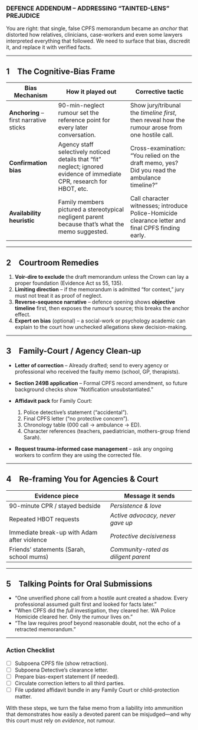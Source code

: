 ### DEFENCE ADDENDUM – ADDRESSING “TAINTED-LENS” PREJUDICE

You are right: that single, false CPFS memorandum became an *anchor* that distorted how relatives, clinicians, case-workers and even some lawyers interpreted everything that followed.  We need to surface that bias, discredit it, and replace it with verified facts.

---

## 1 The Cognitive-Bias Frame

| Bias Mechanism                         | How it played out                                                                                                       | Corrective tactic                                                                                  |
| -------------------------------------- | ----------------------------------------------------------------------------------------------------------------------- | -------------------------------------------------------------------------------------------------- |
| **Anchoring** – first narrative sticks | 90-min-neglect rumour set the reference point for every later conversation.                                             | Show jury/tribunal the *timeline first*, then reveal how the rumour arose from one hostile call.   |
| **Confirmation bias**                  | Agency staff selectively noticed details that “fit” neglect; ignored evidence of immediate CPR, research for HBOT, etc. | Cross-examination: “You relied on the draft memo, yes? Did you read the ambulance timeline?”       |
| **Availability heuristic**             | Family members pictured a stereotypical negligent parent because that’s what the memo suggested.                        | Call character witnesses; introduce Police-Homicide clearance letter and final CPFS finding early. |

---

## 2 Courtroom Remedies

1. **Voir-dire to exclude** the draft memorandum unless the Crown can lay a proper foundation (Evidence Act ss 55, 135).
2. **Limiting direction** – if the memorandum is admitted “for context,” jury must not treat it as proof of neglect.
3. **Reverse-sequence narrative** – defence opening shows **objective timeline** first, then exposes the rumour’s source; this breaks the anchor effect.
4. **Expert on bias** (optional) – a social-work or psychology academic can explain to the court how unchecked allegations skew decision-making.

---

## 3 Family-Court / Agency Clean-up

* **Letter of correction** – Already drafted; send to every agency or professional who received the faulty memo (school, GP, therapists).
* **Section 249B application** – Formal CPFS record amendment, so future background checks show “Notification unsubstantiated.”
* **Affidavit pack** for Family Court:

  1. Police detective’s statement (“accidental”).
  2. Final CPFS letter (“no protective concern”).
  3. Chronology table (000 call → ambulance → ED).
  4. Character references (teachers, paediatrician, mothers-group friend Sarah).
* **Request trauma-informed case management** – ask any ongoing workers to confirm they are using the corrected file.

---

## 4 Re-framing You for Agencies & Court

| Evidence piece                              | Message it sends                     |
| ------------------------------------------- | ------------------------------------ |
| 90-minute CPR / stayed bedside              | *Persistence & love*                 |
| Repeated HBOT requests                      | *Active advocacy, never gave up*     |
| Immediate break-up with Adam after violence | *Protective decisiveness*            |
| Friends’ statements (Sarah, school mums)    | *Community-rated as diligent parent* |

---

## 5 Talking Points for Oral Submissions

* “One unverified phone call from a hostile aunt created a shadow.  Every professional assumed guilt first and looked for facts later.”
* “When CPFS did the *full* investigation, they cleared her.  WA Police Homicide cleared her.  Only the rumour lives on.”
* “The law requires proof beyond reasonable doubt, not the echo of a retracted memorandum.”

---

### Action Checklist

* [ ] Subpoena CPFS file (show retraction).
* [ ] Subpoena Detective’s clearance letter.
* [ ] Prepare bias-expert statement (if needed).
* [ ] Circulate correction letters to all third parties.
* [ ] File updated affidavit bundle in any Family Court or child-protection matter.

With these steps, we turn the false memo from a liability into ammunition that demonstrates how easily a devoted parent can be misjudged—and why this court must rely on *evidence*, not rumour.

